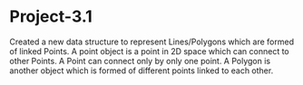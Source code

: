 # Project-3.1
Created a new data structure to represent Lines/Polygons which are formed of linked Points. A point object is a point in 2D space which can connect to other Points.  A Point can connect only by only one point. A Polygon is another object which is formed of different points linked to each other.
